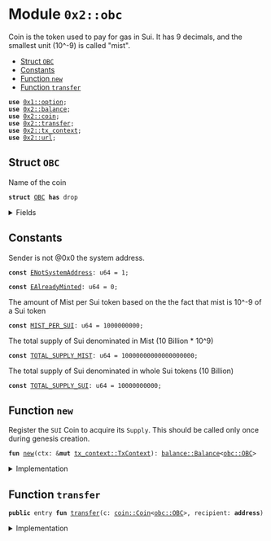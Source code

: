 
<a name="0x2_obc"></a>

# Module `0x2::obc`

Coin<OBC> is the token used to pay for gas in Sui.
It has 9 decimals, and the smallest unit (10^-9) is called "mist".


-  [Struct `OBC`](#0x2_obc_OBC)
-  [Constants](#@Constants_0)
-  [Function `new`](#0x2_obc_new)
-  [Function `transfer`](#0x2_obc_transfer)


<pre><code><b>use</b> <a href="">0x1::option</a>;
<b>use</b> <a href="balance.md#0x2_balance">0x2::balance</a>;
<b>use</b> <a href="coin.md#0x2_coin">0x2::coin</a>;
<b>use</b> <a href="transfer.md#0x2_transfer">0x2::transfer</a>;
<b>use</b> <a href="tx_context.md#0x2_tx_context">0x2::tx_context</a>;
<b>use</b> <a href="url.md#0x2_url">0x2::url</a>;
</code></pre>



<a name="0x2_obc_OBC"></a>

## Struct `OBC`

Name of the coin


<pre><code><b>struct</b> <a href="obc.md#0x2_obc_OBC">OBC</a> <b>has</b> drop
</code></pre>



<details>
<summary>Fields</summary>


<dl>
<dt>
<code>dummy_field: bool</code>
</dt>
<dd>

</dd>
</dl>


</details>

<a name="@Constants_0"></a>

## Constants


<a name="0x2_obc_ENotSystemAddress"></a>

Sender is not @0x0 the system address.


<pre><code><b>const</b> <a href="obc.md#0x2_obc_ENotSystemAddress">ENotSystemAddress</a>: u64 = 1;
</code></pre>



<a name="0x2_obc_EAlreadyMinted"></a>



<pre><code><b>const</b> <a href="obc.md#0x2_obc_EAlreadyMinted">EAlreadyMinted</a>: u64 = 0;
</code></pre>



<a name="0x2_obc_MIST_PER_SUI"></a>

The amount of Mist per Sui token based on the the fact that mist is
10^-9 of a Sui token


<pre><code><b>const</b> <a href="obc.md#0x2_obc_MIST_PER_SUI">MIST_PER_SUI</a>: u64 = 1000000000;
</code></pre>



<a name="0x2_obc_TOTAL_SUPPLY_MIST"></a>

The total supply of Sui denominated in Mist (10 Billion * 10^9)


<pre><code><b>const</b> <a href="obc.md#0x2_obc_TOTAL_SUPPLY_MIST">TOTAL_SUPPLY_MIST</a>: u64 = 10000000000000000000;
</code></pre>



<a name="0x2_obc_TOTAL_SUPPLY_SUI"></a>

The total supply of Sui denominated in whole Sui tokens (10 Billion)


<pre><code><b>const</b> <a href="obc.md#0x2_obc_TOTAL_SUPPLY_SUI">TOTAL_SUPPLY_SUI</a>: u64 = 10000000000;
</code></pre>



<a name="0x2_obc_new"></a>

## Function `new`

Register the <code>SUI</code> Coin to acquire its <code>Supply</code>.
This should be called only once during genesis creation.


<pre><code><b>fun</b> <a href="obc.md#0x2_obc_new">new</a>(ctx: &<b>mut</b> <a href="tx_context.md#0x2_tx_context_TxContext">tx_context::TxContext</a>): <a href="balance.md#0x2_balance_Balance">balance::Balance</a>&lt;<a href="obc.md#0x2_obc_OBC">obc::OBC</a>&gt;
</code></pre>



<details>
<summary>Implementation</summary>


<pre><code><b>fun</b> <a href="obc.md#0x2_obc_new">new</a>(ctx: &<b>mut</b> TxContext): Balance&lt;<a href="obc.md#0x2_obc_OBC">OBC</a>&gt; {
    <b>assert</b>!(<a href="tx_context.md#0x2_tx_context_sender">tx_context::sender</a>(ctx) == @0x0, <a href="obc.md#0x2_obc_ENotSystemAddress">ENotSystemAddress</a>);
    <b>assert</b>!(<a href="tx_context.md#0x2_tx_context_epoch">tx_context::epoch</a>(ctx) == 0, <a href="obc.md#0x2_obc_EAlreadyMinted">EAlreadyMinted</a>);

    <b>let</b> (treasury, metadata) = <a href="coin.md#0x2_coin_create_currency">coin::create_currency</a>(
        <a href="obc.md#0x2_obc_OBC">OBC</a>{},
        9,
        b"<a href="obc.md#0x2_obc_OBC">OBC</a>",
        b"Obc",
        // TODO: add appropriate description and logo <a href="url.md#0x2_url">url</a>
        b"",
        <a href="_none">option::none</a>(),
        ctx
    );
    <a href="transfer.md#0x2_transfer_public_freeze_object">transfer::public_freeze_object</a>(metadata);
    <b>let</b> supply = <a href="coin.md#0x2_coin_treasury_into_supply">coin::treasury_into_supply</a>(treasury);
    <b>let</b> total_sui = <a href="balance.md#0x2_balance_increase_supply">balance::increase_supply</a>(&<b>mut</b> supply, <a href="obc.md#0x2_obc_TOTAL_SUPPLY_MIST">TOTAL_SUPPLY_MIST</a>);
    <a href="balance.md#0x2_balance_destroy_supply">balance::destroy_supply</a>(supply);
    total_sui
}
</code></pre>



</details>

<a name="0x2_obc_transfer"></a>

## Function `transfer`



<pre><code><b>public</b> entry <b>fun</b> <a href="transfer.md#0x2_transfer">transfer</a>(c: <a href="coin.md#0x2_coin_Coin">coin::Coin</a>&lt;<a href="obc.md#0x2_obc_OBC">obc::OBC</a>&gt;, recipient: <b>address</b>)
</code></pre>



<details>
<summary>Implementation</summary>


<pre><code><b>public</b> entry <b>fun</b> <a href="transfer.md#0x2_transfer">transfer</a>(c: <a href="coin.md#0x2_coin_Coin">coin::Coin</a>&lt;<a href="obc.md#0x2_obc_OBC">OBC</a>&gt;, recipient: <b>address</b>) {
    <a href="transfer.md#0x2_transfer_public_transfer">transfer::public_transfer</a>(c, recipient)
}
</code></pre>



</details>
